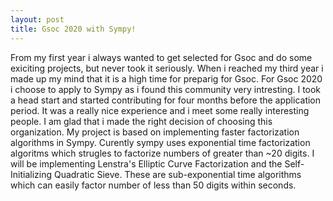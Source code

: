 ```yaml
---
layout: post
title: Gsoc 2020 with Sympy!
---
```


From my first year i always wanted to get selected for Gsoc and do some exiciting projects, but never took it seriously. When i reached my
third year i made up my mind that it is a high time for preparig for Gsoc. For Gsoc 2020 i choose to apply to Sympy as i found this
community very intresting. I took a head start and started contributing for four months before the application period. It was a really
nice experience and i meet some really interesting people. I am glad that i made the right decision of choosing this organization.
My project is based on implementing faster factorization algorithms in Sympy. Curently sympy uses exponential time factorization algoritms
which strugles to factorize numbers of greater than ~20 digits. I will be implementing Lenstra's Elliptic Curve Factorization and
the Self-Initializing Quadratic Sieve. These are sub-exponential time algorithms which can easily factor number of less than 50 digits
within seconds.
